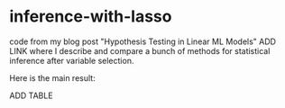 # inference-with-lasso
 code from my blog post "Hypothesis Testing in Linear ML Models" ADD LINK where I describe and compare a bunch of methods for statistical inference after variable selection.
 
 Here is the main result:
 
ADD TABLE
